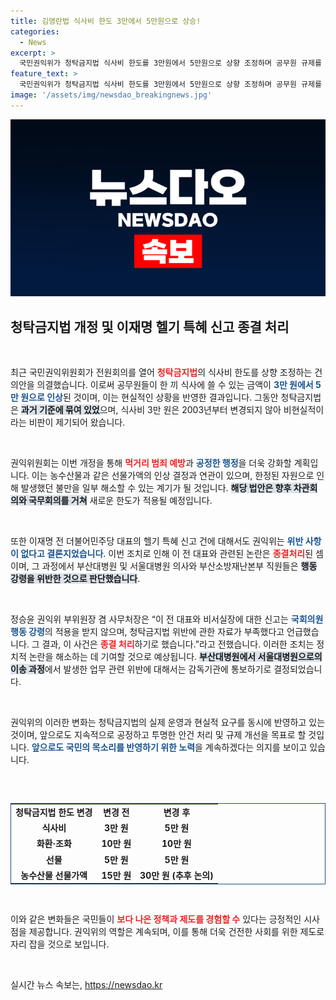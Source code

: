 ```yaml
---
title: 김영란법 식사비 한도 3만에서 5만원으로 상승!
categories:
  - News
excerpt: >
  국민권익위가 청탁금지법 식사비 한도를 3만원에서 5만원으로 상향 조정하며 공무원 규제를 완화한다. 이재명 전 대표의 헬기 특혜 신고도 종결 처리되어 논란이 일고 있다.
feature_text: >
  국민권익위가 청탁금지법 식사비 한도를 3만원에서 5만원으로 상향 조정하며 공무원 규제를 완화한다. 이재명 전 대표의 헬기 특혜 신고도 종결 처리되어 논란이 일고 있다.
image: '/assets/img/newsdao_breakingnews.jpg'
---
```


<p><img src="/assets/img/newsdao_breakingnews.jpg" alt="koreaapp 속보" /></p>

<h2 data-ke-size="size26">청탁금지법 개정 및 이재명 헬기 특혜 신고 종결 처리</h2>

<p data-ke-size="size16">&nbsp;</p>

<p data-ke-size="size16">최근 국민권익위원회가 전원회의를 열어 <b><span style="color: #ee2323;">청탁금지법</span></b>의 식사비 한도를 상향 조정하는 건의안을 의결했습니다. 이로써 공무원들이 한 끼 식사에 쓸 수 있는 금액이 <b><span style="color: #1a5490;">3만 원에서 5만 원으로 인상</span></b>된 것이며, 이는 현실적인 상황을 반영한 결과입니다. 그동안 청탁금지법은 <b><span style="background-color: #21538527;">과거 기준에 묶여 있었</span></b>으며, 식사비 3만 원은 2003년부터 변경되지 않아 비현실적이라는 비판이 제기되어 왔습니다.</p>

<p data-ke-size="size16">&nbsp;</p>

<p data-ke-size="size16">권익위원회는 이번 개정을 통해 <b><span style="color: #ee2323;">먹거리 범죄 예방</span></b>과 <b><span style="color: #1a5490;">공정한 행정</span></b>을 더욱 강화할 계획입니다. 이는 농수산물과 같은 선물가액의 인상 결정과 연관이 있으며, 한정된 자원으로 인해 발생했던 불만을 일부 해소할 수 있는 계기가 될 것입니다. <b><span style="background-color: #21538527;">해당 법안은 향후 차관회의와 국무회의를 거쳐</span></b> 새로운 한도가 적용될 예정입니다.</p>

<p data-ke-size="size16">&nbsp;</p>

<p data-ke-size="size16">또한 이재명 전 더불어민주당 대표의 헬기 특혜 신고 건에 대해서도 권익위는 <b><span style="color: #1a5490;">위반 사항이 없다고 결론지었습니다</span></b>. 이번 조치로 인해 이 전 대표와 관련된 논란은 <b><span style="color: #ee2323;">종결처리</span></b>된 셈이며, 그 과정에서 부산대병원 및 서울대병원 의사와 부산소방재난본부 직원들은 <b><span style="background-color: #21538527;">행동 강령을 위반한 것으로 판단했습니다</span></b>.</p>

<p data-ke-size="size16">&nbsp;</p>

<p data-ke-size="size16">정승윤 권익위 부위원장 겸 사무처장은 “이 전 대표와 비서실장에 대한 신고는 <b><span style="color: #1a5490;">국회의원 행동 강령</span></b>의 적용을 받지 않으며, 청탁금지법 위반에 관한 자료가 부족했다고 언급했습니다. 그 결과, 이 사건은 <b><span style="color: #ee2323;">종결 처리</span></b>하기로 했습니다.”라고 전했습니다. 이러한 조치는 정치적 논란을 해소하는 데 기여할 것으로 예상됩니다. <b><span style="background-color: #21538527;">부산대병원에서 서울대병원으로의 이송 과정</span></b>에서 발생한 업무 관련 위반에 대해서는 감독기관에 통보하기로 결정되었습니다.</p>

<p data-ke-size="size16">&nbsp;</p>

<p data-ke-size="size16">권익위의 이러한 변화는 청탁금지법의 실제 운영과 현실적 요구를 동시에 반영하고 있는 것이며, 앞으로도 지속적으로 공정하고 투명한 안건 처리 및 규제 개선을 목표로 할 것입니다. <b><span style="color: #1a5490;">앞으로도 국민의 목소리를 반영하기 위한 노력</span></b>을 계속하겠다는 의지를 보이고 있습니다.</p> 

<p data-ke-size="size16">&nbsp;</p>

<hr style="height: 1px; border: 0; text-align: left; background: #fff;" />

<table style="width: 100%; border: 1px solid #215385; border-collapse: collapse;">
<tr>
<td style="text-align: center; height: 17px;"><b>청탁금지법 한도 변경</b></td>
<td style="text-align: center; height: 17px;"><b>변경 전</b></td>
<td style="text-align: center; height: 17px;"><b>변경 후</b></td>
</tr>
<tr>
<td style="text-align: center; height: 17px;"><b>식사비</b></td>
<td style="text-align: center; height: 17px;"><b>3만 원</b></td>
<td style="text-align: center; height: 17px;"><b>5만 원</b></td>
</tr>
<tr>
<td style="text-align: center; height: 17px;"><b>화환·조화</b></td>
<td style="text-align: center; height: 17px;"><b>10만 원</b></td>
<td style="text-align: center; height: 17px;"><b>10만 원</b></td>
</tr>
<tr>
<td style="text-align: center; height: 17px;"><b>선물</b></td>
<td style="text-align: center; height: 17px;"><b>5만 원</b></td>
<td style="text-align: center; height: 17px;"><b>5만 원</b></td>
</tr>
<tr>
<td style="text-align: center; height: 17px;"><b>농수산물 선물가액</b></td>
<td style="text-align: center; height: 17px;"><b>15만 원</b></td>
<td style="text-align: center; height: 17px;"><b>30만 원 (추후 논의)</b></td>
</tr>
</table>

<p data-ke-size="size16">&nbsp;</p>

<p data-ke-size="size16">이와 같은 변화들은 국민들이 <b><span style="color: #ee2323;">보다 나은 정책과 제도를 경험할 수</span></b> 있다는 긍정적인 시사점을 제공합니다. 권익위의 역할은 계속되며, 이를 통해 더욱 건전한 사회를 위한 제도로 자리 잡을 것으로 보입니다.</p> 

<p data-ke-size="size16">&nbsp;</p>
실시간 뉴스 속보는, <a href="https://newsdao.kr" rel="dofollow">https://newsdao.kr</a>


